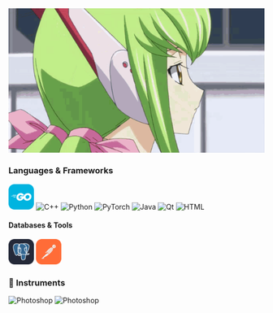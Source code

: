 <div align="center">
  <img src="assets/cc-code-geass.gif" width="1200">
</div>

### **Languages & Frameworks**
<div>
  <img src="assets/icons/GoLang.svg" width="50" alt="Go">
  <img src="assets/CPP.svg" width="50" alt="C++">
  <img src="assets/Python-Dark.svg" width="50" alt="Python">
  <img src="assets/PyTorch-Dark.svg" width="50" alt="PyTorch">
  <img src="assets/Java-Dark.svg" width="50" alt="Java">
  <img src="assets/QT-Dark.svg" width="50" alt="Qt">
  <img src="assets/HTML.svg" width="50" alt="HTML">
</div>

#### **Databases & Tools**
<div>
  <img src="assets/icons/PostgreSQL-Dark.svg" width="50" alt="PostgreSQL">
  <img src="assets/icons/Postman.svg" width="50" alt="Postman">
</div>


### 🔧 **Instruments**
<div>
  <img src="assets/icons/Git.png" width="50" alt="Photoshop">
  <img src="assets/icons/Photoshop.png" width="50" alt="Photoshop">
</div>


